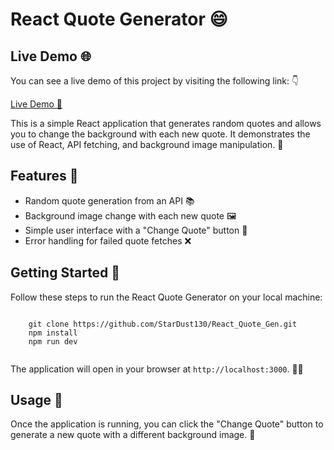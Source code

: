
   <h1>React Quote Generator 😄</h1>

  <h2>Live Demo 🌐</h2>
    
  <p>You can see a live demo of this project by visiting the following link: 👇</p>
    
   <p>
        <a href="https://stardust-quote-gen.netlify.app" target="_blank" rel="noopener noreferrer">
            Live Demo 🚀
        </a>
    </p>
    
   <p>This is a simple React application that generates random quotes and allows you to change the background with each new quote. It demonstrates the use of React, API fetching, and background image manipulation. 🚀</p>
    
   <h2>Features 🌟</h2>
  
  <ul>
        <li>Random quote generation from an API 📚</li>
        <li>Background image change with each new quote 🖼️</li>
        <li>Simple user interface with a "Change Quote" button 🔁</li>
        <li>Error handling for failed quote fetches ❌</li>
    </ul>

  <h2>Getting Started 🏁</h2>

  <p>Follow these steps to run the React Quote Generator on your local machine:</p>

   <pre><code>
    git clone https://github.com/StarDust130/React_Quote_Gen.git
    npm install
    npm run dev
    </code></pre>

  <p>The application will open in your browser at <code>http://localhost:3000</code>. 👩‍💻</p>

  <h2>Usage 📝</h2>

  <p>Once the application is running, you can click the "Change Quote" button to generate a new quote with a different background image. 🌈</p>

 
  
